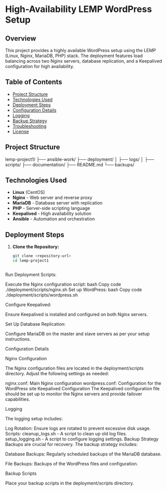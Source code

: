 # High-Availability LEMP WordPress Setup

## Overview

This project provides a highly available WordPress setup using the LEMP (Linux, Nginx, MariaDB, PHP) stack. The deployment features load balancing across two Nginx servers, database replication, and a Keepalived configuration for high availability.

## Table of Contents

- [Project Structure](#project-structure)
- [Technologies Used](#technologies-used)
- [Deployment Steps](#deployment-steps)
- [Configuration Details](#configuration-details)
- [Logging](#logging)
- [Backup Strategy](#backup-strategy)
- [Troubleshooting](#troubleshooting)
- [License](#license)

## Project Structure

lemp-project1/ ├── ansible-work/ ├── deployment/ │ ├── logs/ │ ├── scripts/ ├── documentation/ ├── README.md └── backups/




## Technologies Used

- **Linux** (CentOS)
- **Nginx** - Web server and reverse proxy
- **MariaDB** - Database server with replication
- **PHP** - Server-side scripting language
- **Keepalived** - High availability solution
- **Ansible** - Automation and orchestration

## Deployment Steps

1. **Clone the Repository:**
   ```bash
   git clone <repository-url>
   cd lemp-project1



Run Deployment Scripts:

Execute the Nginx configuration script:
bash
Copy code
./deployment/scripts/nginx.sh
Set up WordPress:
bash
Copy code
./deployment/scripts/wordpress.sh


Configure Keepalived:

Ensure Keepalived is installed and configured on both Nginx servers.



Set Up Database Replication:

Configure MariaDB on the master and slave servers as per your setup instructions.





Configuration Details


Nginx Configuration


The Nginx configuration files are located in the deployment/scripts directory. Adjust the following settings as needed:

nginx.conf: Main Nginx configuration
wordpress.conf: Configuration for the WordPress site
Keepalived Configuration
The Keepalived configuration file should be set up to monitor the Nginx servers and provide failover capabilities.

Logging



The logging setup includes:

Log Rotation: Ensure logs are rotated to prevent excessive disk usage.
Scripts:
cleanup_logs.sh - A script to clean up old log files.
setup_logging.sh - A script to configure logging settings.
Backup Strategy
Backups are crucial for recovery. The backup strategy includes:

Database Backups: Regularly scheduled backups of the MariaDB database.


File Backups: Backups of the WordPress files and configuration.

Backup Scripts

Place your backup scripts in the deployment/scripts directory.

